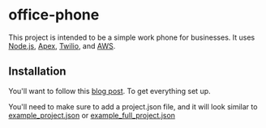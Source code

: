 # office-phone

This project is intended to be a simple work phone for businesses. It uses [Node.js](https://nodejs.org/), [Apex](https://github.com/apex/apex), [Twilio](https://www.twilio.com/), and [AWS](https://aws.amazon.com/).

## Installation
You'll want to follow this [blog post](https://medium.com/@armiiller/building-a-work-phone-with-node-js-apex-twilio-aws-6c857492ffd1). To get everything set up.

You'll need to make sure to add a project.json file, and it will look similar to [example_project.json](example_project.json) or [example_full_project.json](example_full_project.json)

